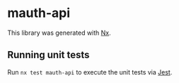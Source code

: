 # mauth-api

This library was generated with [Nx](https://nx.dev).

## Running unit tests

Run `nx test mauth-api` to execute the unit tests via [Jest](https://jestjs.io).
